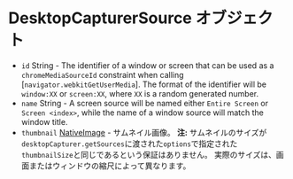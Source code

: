 # DesktopCapturerSource オブジェクト

* `id` String - The identifier of a window or screen that can be used as a `chromeMediaSourceId` constraint when calling [`navigator.webkitGetUserMedia`]. The format of the identifier will be `window:XX` or `screen:XX`, where `XX` is a random generated number.
* `name` String - A screen source will be named either `Entire Screen` or `Screen <index>`, while the name of a window source will match the window title.
* `thumbnail` [NativeImage](../native-image.md) - サムネイル画像。 **注:** サムネイルのサイズが`desktopCapturer.getSources`に渡された`options`で指定された`thumbnailSize`と同じであるという保証はありません。 実際のサイズは、画面またはウィンドウの縮尺によって異なります。